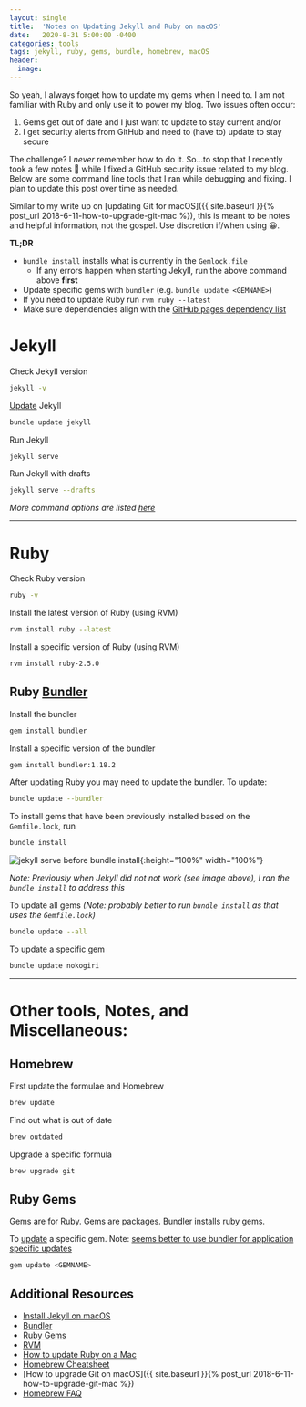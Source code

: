 ```yaml
---
layout: single
title:  'Notes on Updating Jekyll and Ruby on macOS'
date:   2020-8-31 5:00:00 -0400
categories: tools
tags: jekyll, ruby, gems, bundle, homebrew, macOS
header:
  image:
---
```

So yeah, I always forget how to update my gems when I need to. I am not familiar with Ruby and only use it to power my blog.  Two issues often occur:
1. Gems get out of date and I just want to update to stay current and/or
2. I get security alerts from GitHub and need to (have to) update to stay secure

The challenge? I _never_ remember how to do it. So...to stop that I recently took a few notes 📝 while I fixed a GitHub security issue related to my blog. Below are some command line tools that I ran while debugging and fixing. I plan to update this post over time as needed.

Similar to my write up on [updating Git for macOS]({{ site.baseurl }}{% post_url 2018-6-11-how-to-upgrade-git-mac %}), this is meant to be notes and helpful information, not the gospel. Use discretion if/when using 😀.


**TL;DR**
- `bundle install` installs what is currently in the `Gemlock.file`
  - If any errors happen when starting Jekyll, run the above command above **first**
- Update specific gems with `bundler` (e.g. `bundle update <GEMNAME>`)
- If you need to update Ruby run `rvm ruby --latest`
- Make sure dependencies align with the [GitHub pages dependency list](https://pages.github.com/versions/)

# Jekyll

Check Jekyll version
```sh
jekyll -v
```

[Update](https://jekyllrb.com/docs/upgrading/) Jekyll
```sh
bundle update jekyll
```

Run Jekyll
```sh
jekyll serve
```

Run Jekyll with drafts
```sh
jekyll serve --drafts
```

_More command options are listed [here](https://jekyllrb.com/docs/configuration/options/#build-command-options)_

---

# Ruby
Check Ruby version
```sh
ruby -v
```

Install the latest version of Ruby (using RVM)
```sh
rvm install ruby --latest
```

Install a specific version of Ruby (using RVM)
```sh
rvm install ruby-2.5.0
```

## Ruby [Bundler](https://bundler.io)
Install the bundler
```sh
gem install bundler
```

Install a specific version of the bundler
```sh
gem install bundler:1.18.2
```

After updating Ruby you may need to update the bundler. To update:
```sh
bundle update --bundler
```

To install gems that have been previously installed based on the `Gemfile.lock`, run
```sh
bundle install
```

![jekyll serve before bundle install]({{site.baseurl}}/assets/images/update-jekyll-ruby-error.png){:height="100%" width="100%"}

_Note: Previously when Jekyll did not not work (see image above), I ran the `bundle install` to address this_

To update all gems _(Note: probably better to run `bundle install` as that uses the `Gemfile.lock`)_
```sh
bundle update --all
```

To update a specific gem
```sh
bundle update nokogiri
```

---
# Other tools, Notes, and Miscellaneous:

## Homebrew
First update the formulae and Homebrew
```sh
brew update
```

Find out what is out of date
```sh
brew outdated
```

Upgrade a specific formula
```sh
brew upgrade git
```

## Ruby Gems
Gems are for Ruby. Gems are packages. Bundler installs ruby gems.

To [update](https://guides.rubygems.org/command-reference/#gem-update) a specific gem. Note: [seems better to use bundler for application specific updates](https://stackoverflow.com/questions/4604064/rubygems-bundler-and-rvm-confusion)
```sh
gem update <GEMNAME>
```

## Additional Resources
- [Install Jekyll on macOS](https://jekyllrb.com/docs/installation/macos/)
- [Bundler](https://bundler.io/v2.1/man/bundle-update.1.html)
- [Ruby Gems](https://guides.rubygems.org/rubygems-basics/)
- [RVM](https://rvm.io/rvm/upgrading)
- [How to update Ruby on a Mac](https://medium.com/@IanRahman/how-to-upgrade-ruby-on-a-mac-a592c6085c63)
- [Homebrew Cheatsheet](https://devhints.io/homebrew)
- [How to upgrade Git on macOS]({{ site.baseurl }}{% post_url 2018-6-11-how-to-upgrade-git-mac %})
- [Homebrew FAQ](https://docs.brew.sh/FAQ)
